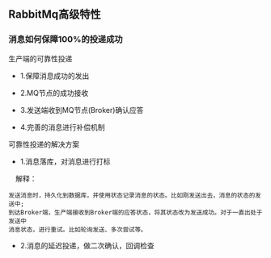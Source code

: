 ## RabbitMq高级特性

### 消息如何保障100%的投递成功

生产端的可靠性投递

* 1.保障消息成功的发出

* 2.MQ节点的成功接收

* 3.发送端收到MQ节点(Broker)确认应答

* 4.完善的消息进行补偿机制

可靠性投递的解决方案

* 1.消息落库，对消息进行打标

&ensp;&ensp;解释：
```
发送消息时，持久化到数据库，并使用状态记录消息的状态。比如刚发送出去，消息的状态的发送中;
到达Broker端，生产端接收到Broker端的应答状态，将其状态改为发送成功。对于一直出处于发送中
消息状态，进行重试。比如轮询发送、多次尝试等。
```

* 2.消息的延迟投递，做二次确认，回调检查



 

 
 
